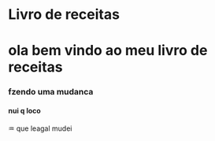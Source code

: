 # Livro de receitas
# ola bem vindo ao meu livro de receitas
### fzendo uma mudanca


####   nui q loco

♒ que leagal mudei

